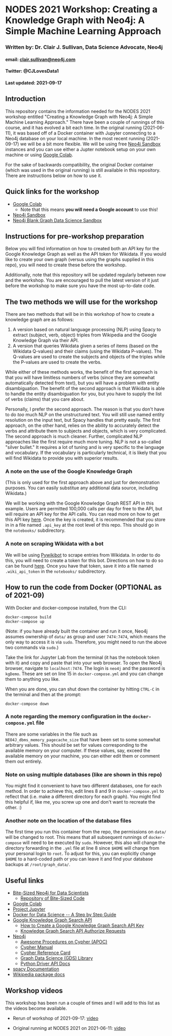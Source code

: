 # NODES 2021 Workshop: Creating a Knowledge Graph with Neo4j: A Simple Machine Learning Approach
### Written by: Dr. Clair J. Sullivan, Data Science Advocate, Neo4j
#### email: clair.sullivan@neo4j.com
#### Twitter: @CJLovesData1
#### Last updated: 2021-09-17

## Introduction

This repository contains the information needed for the NODES 2021 workshop entitled "Creating a Knowledge Graph with Neo4j: A Simple Machine Learning Approach."  There have been a couple of runnings of this course, and it has evolved a bit each time.  In the original running (2021-06-11), it was based off of a Docker container with Jupyter connecting to a Neo4j database on your local machine.  In the most recent running (2021-09-17) we will be a bit more flexible.  We will be using free [Neo4j Sandbox](https://dev.neo4j.com/sandbox) instances and you can use either a Jupter notebook setup on your own machine or using [Google Colab](https://colab.research.google.com/).  

For the sake of backwards compatibility, the original Docker container (which was used in the original running) is still available in this repository.  There are instructions below on how to use it.

## Quick links for the workshop

- [Google Colab](https://colab.research.google.com/)
  - Note that this means **you will need a Google account** to use this!
- [Neo4j Sandbox](https://dev.neo4j.com/sandbox)
- [Neo4j Blank Graph Data Science Sandbox](https://dev.neo4j.com/blank_gds_sandbox)

## Instructions for pre-workshop preparation

Below you will find information on how to created both an API key for the Google Knowledge Graph as well as the API token for Wikidata.  If you would like to create your own graph (versus using the graphs supplied in this repo), you will need to create these before the workshop.

Additionally, note that this repository will be updated regularly between now and the workshop.  You are encouraged to pull the latest version of it just before the workshop to make sure you have the most up-to-date code.

## The two methods we will use for the workshop

There are two methods that will be in this workshop of how to create a knowledge graph are as follows:

1. A version based on natural language processing (NLP) using Spacy to extract (subject, verb, object) triples from Wikipedia and the Google Knowledge Graph via their API.
2. A version that queries Wikidata given a series of items (based on the Wikidata Q-values) and their claims (using the Wikidata P-values).  The Q-values are used to create the subjects and objects of the triples while the P-values are used to create the verbs.


While either of these methods works, the benefit of the first approach is that you will have limitless numbers of verbs (since they are somewhat automatically detected from text), but you will have a problem with entity disambiguation.  The benefit of the second approach is that Wikidata is able to handle the entity disambiguation for you, but you have to supply the list of verbs (claims) that you care about.

Personally, I prefer the second approach.  The reason is that you don't have to do _too_ much NLP on the unstructured text.  You will still use named entity resolution on the input text, but Spacy handles that pretty easily.  The first approach, on the other hand, relies on the ability to accurately detect the verbs and attribute them to subjects and objects, which is very complicated.  The second approach is much cleaner.  Further, complicated NLP approaches like the first require much more tuning.  NLP is not a so-called "silver bullet."  It requires a lot of tuning and is very specific to the language and vocabulary.  If the vocabulary is particularly technical, it is likely that you will find Wikidata to provide you with superior results.

### A note on the use of the Google Knowledge Graph

(This is only used for the first approach above and just for demonstration purposes.  You can easily substitue any additional data source, including Wikidata.)

We will be working with the Google Knowledge Graph REST API in this example.  Users are permitted 100,000 calls per day for free to the API, but will require an API key for the API calls.  You can read more on how to get this API key [here](https://developers.google.com/knowledge-graph/prereqs).  Once the key is created, it is recommended that you store in in a file named `.api_key` at the root level of this repo.  This should go in the `notebooks/` subdirectory.

### A note on scraping Wikidata with a bot

We will be using [Pywikibot](https://www.mediawiki.org/wiki/Manual:Pywikibot) to scrape entries from Wikidata.  In order to do this, you will need to create a token for this bot.  Directions on how to do so can be found [here](https://heardlibrary.github.io/digital-scholarship/host/wikidata/bot/).  Once you have that token, save it into a file named `.wiki_api_token` in the `notebooks/` subdirectory.

## How to run the code from Docker (OPTIONAL as of 2021-09)

With Docker and docker-compose installed, from the CLI:

```
docker-compose build
docker-compose up
```

(Note: if you have already built the container and run it once, Neo4j assumes ownership of `data/` as group and user `7474:7474`, which means the only way to access it is via `sudo`.  Therefore, you might need to run the above two commands via `sudo`.)

Take the link for Jupyter Lab from the terminal (it has the notebook token with it) and copy and paste that into your web browser.  To open the Neo4j browser, navigate to `localhost:7474`.  The login is `neo4j` and the password is `kgDemo`.  These are set on line 15 in `docker-compose.yml` and you can change them to anything you like.  

When you are done, you can shut down the container by hitting `CTRL-C` in the terminal and then at the prompt:

```
docker-compose down
```

### A note regarding the memory configuration in the `docker-compose.yml` file

There are some variables in the file such as `NEO4J_dbms_memory_pagecache_size` that have been set to some somewhat arbitrary values.  This should be set for values corresponding to the available memory on your computer.  If these values, say, exceed the available memory on your machine, you can either edit them or comment them out entirely.


### Note on using multiple databases (like are shown in this repo)

You might find it convenient to have two different databases, one for each method.  In order to achieve this, edit lines 8 and 9 in `docker-compose.yml` to reflect that (i.e. make a different directory for each graph).  You might find this helpful if, like me, you screw up one and don't want to recreate the other.  :)

### Another note on the location of the database files

The first time you run this container from the repo, the permissions on `data/` will be changed to root.  This means that all subsequent runnings of `docker-compose` will need to be executed by `sudo`.  However, this also will change the directory forwarding in the `.yml` file at line 8 since `$HOME` will change from your personal login to `root`.  To adjust for this, you can explicitly change `$HOME` to a hard-coded path or you can leave it and find your database backups at `/root/graph_data/`.

## Useful links

- [Bite-Sized Neo4j for Data Scientists](https://neo4j.com/video/bite-sized-neo4j-for-data-scientists/)
  - [Repository of Bite-Sized Code](https://dev.neo4j.com/bites_repo)
- [Google Colab](https://colab.research.google.com/notebooks/welcome.ipynb)
- [Project Jupyter](https://jupyter.org/)
- [Docker for Data Science -- A Step by Step Guide](https://towardsdatascience.com/docker-for-data-science-a-step-by-step-guide-1e5f7f3baf8e)
- [Google Knowledge Graph Search API](https://wikipedia.readthedocs.io/en/latest/)
  - [How to Create a Google Knowledge Graph Search API Key](https://developers.google.com/knowledge-graph/prereqs)
  - [Knowledge Graph Search API Authorize Requests](https://developers.google.com/knowledge-graph/how-tos/authorizing)
- [Neo4j](https://neo4j.com)
  - [Awesome Procedures on Cypher (APOC)](https://neo4j.com/labs/apoc/)
  - [Cypher Manual](https://neo4j.com/docs/cypher-manual/current/)
  - [Cypher Reference Card](https://neo4j.com/docs/pdf/neo4j-cypher-refcard-stable.pdf)
  - [Graph Data Science (GDS) Library](https://neo4j.com/developer/graph-data-science/)
  - [Python Driver API Docs](https://neo4j.com/docs/api/python-driver/current/)
- [spacy Documentation](https://spacy.io/)
- [Wikipedia package docs](https://wikipedia.readthedocs.io/en/latest/)

## Workshop videos

This workshop has been run a couple of times and I will add to this list as the videos become available. 

- Rerun of workshop of 2021-09-17: [video](https://dev.neo4j.com/kg_workshop)

- Original running at NODES 2021 on 2021-06-11: [video](https://dev.neo4j.com/june_kg_workshop)

